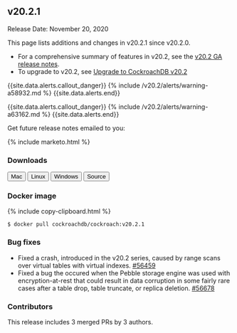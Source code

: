 ## v20.2.1

Release Date: November 20, 2020

This page lists additions and changes in v20.2.1 since v20.2.0.

- For a comprehensive summary of features in v20.2, see the [v20.2 GA release notes](v20.2.0.html).
- To upgrade to v20.2, see [Upgrade to CockroachDB v20.2](../v20.2/upgrade-cockroach-version.html)

{{site.data.alerts.callout_danger}}
{% include /v20.2/alerts/warning-a58932.md %}
{{site.data.alerts.end}}

{{site.data.alerts.callout_danger}}
{% include /v20.2/alerts/warning-a63162.md %}
{{site.data.alerts.end}}

Get future release notes emailed to you:

{% include marketo.html %}

### Downloads

<div id="os-tabs" class="clearfix os-tabs_button-outline-primary">
    <a href="https://binaries.cockroachdb.com/cockroach-v20.2.1.darwin-10.9-amd64.tgz"><button id="mac" data-eventcategory="mac-binary-release-notes">Mac</button></a>
    <a href="https://binaries.cockroachdb.com/cockroach-v20.2.1.linux-amd64.tgz"><button id="linux" data-eventcategory="linux-binary-release-notes">Linux</button></a>
    <a href="https://binaries.cockroachdb.com/cockroach-v20.2.1.windows-6.2-amd64.zip"><button id="windows" data-eventcategory="windows-binary-release-notes">Windows</button></a>
    <a href="https://binaries.cockroachdb.com/cockroach-v20.2.1.src.tgz"><button id="source" data-eventcategory="source-release-notes">Source</button></a>
</div>

### Docker image

{% include copy-clipboard.html %}
~~~ shell
$ docker pull cockroachdb/cockroach:v20.2.1
~~~

### Bug fixes

- Fixed a crash, introduced in the v20.2 series, caused by range scans over virtual tables with virtual indexes. [#56459][#56459]
- Fixed a bug the occured when the Pebble storage engine was used with encryption-at-rest that could result in data corruption in some fairly rare cases after a table drop, table truncate, or replica deletion. [#56678][#56678]

### Contributors

This release includes 3 merged PRs by 3 authors.

[#56459]: https://github.com/cockroachdb/cockroach/pull/56459
[#56678]: https://github.com/cockroachdb/cockroach/pull/56678
